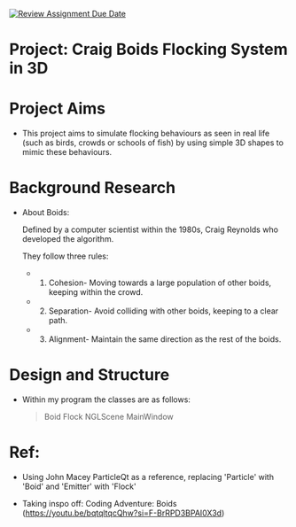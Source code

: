 [![Review Assignment Due Date](https://classroom.github.com/assets/deadline-readme-button-22041afd0340ce965d47ae6ef1cefeee28c7c493a6346c4f15d667ab976d596c.svg)](https://classroom.github.com/a/hhQzWvz6)


# Project: Craig Boids Flocking System in 3D

# Project Aims
- This project aims to simulate flocking behaviours as seen in real life (such as birds, crowds or schools of fish) by using simple 3D shapes to mimic these behaviours.

# Background Research
- About Boids:

  Defined by a computer scientist within the 1980s, Craig Reynolds who developed the algorithm.

    They follow three rules:
     - 1) Cohesion- Moving towards a large population of other boids, keeping within the crowd.
     - 2) Separation- Avoid colliding with other boids, keeping to a clear path.
     - 3) Alignment- Maintain the same direction as the rest of the boids.


# Design and Structure
  - Within my program the classes are as follows:
    >Boid
    >Flock
    >NGLScene
    >MainWindow

# Ref:
- Using John Macey ParticleQt as a reference, replacing 'Particle' with 'Boid' and 'Emitter' with 'Flock'

- Taking inspo off: Coding Adventure: Boids (https://youtu.be/bqtqltqcQhw?si=F-BrRPD3BPAI0X3d)



